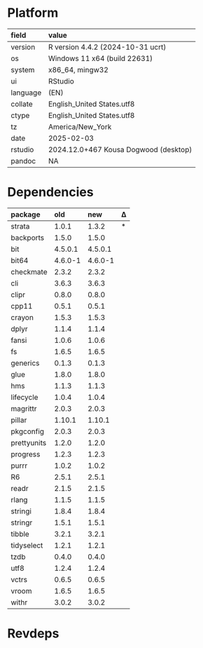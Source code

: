 # Platform

|field    |value                                 |
|:--------|:-------------------------------------|
|version  |R version 4.4.2 (2024-10-31 ucrt)     |
|os       |Windows 11 x64 (build 22631)          |
|system   |x86_64, mingw32                       |
|ui       |RStudio                               |
|language |(EN)                                  |
|collate  |English_United States.utf8            |
|ctype    |English_United States.utf8            |
|tz       |America/New_York                      |
|date     |2025-02-03                            |
|rstudio  |2024.12.0+467 Kousa Dogwood (desktop) |
|pandoc   |NA                                    |

# Dependencies

|package     |old     |new     |Δ  |
|:-----------|:-------|:-------|:--|
|strata      |1.0.1   |1.3.2   |*  |
|backports   |1.5.0   |1.5.0   |   |
|bit         |4.5.0.1 |4.5.0.1 |   |
|bit64       |4.6.0-1 |4.6.0-1 |   |
|checkmate   |2.3.2   |2.3.2   |   |
|cli         |3.6.3   |3.6.3   |   |
|clipr       |0.8.0   |0.8.0   |   |
|cpp11       |0.5.1   |0.5.1   |   |
|crayon      |1.5.3   |1.5.3   |   |
|dplyr       |1.1.4   |1.1.4   |   |
|fansi       |1.0.6   |1.0.6   |   |
|fs          |1.6.5   |1.6.5   |   |
|generics    |0.1.3   |0.1.3   |   |
|glue        |1.8.0   |1.8.0   |   |
|hms         |1.1.3   |1.1.3   |   |
|lifecycle   |1.0.4   |1.0.4   |   |
|magrittr    |2.0.3   |2.0.3   |   |
|pillar      |1.10.1  |1.10.1  |   |
|pkgconfig   |2.0.3   |2.0.3   |   |
|prettyunits |1.2.0   |1.2.0   |   |
|progress    |1.2.3   |1.2.3   |   |
|purrr       |1.0.2   |1.0.2   |   |
|R6          |2.5.1   |2.5.1   |   |
|readr       |2.1.5   |2.1.5   |   |
|rlang       |1.1.5   |1.1.5   |   |
|stringi     |1.8.4   |1.8.4   |   |
|stringr     |1.5.1   |1.5.1   |   |
|tibble      |3.2.1   |3.2.1   |   |
|tidyselect  |1.2.1   |1.2.1   |   |
|tzdb        |0.4.0   |0.4.0   |   |
|utf8        |1.2.4   |1.2.4   |   |
|vctrs       |0.6.5   |0.6.5   |   |
|vroom       |1.6.5   |1.6.5   |   |
|withr       |3.0.2   |3.0.2   |   |

# Revdeps

